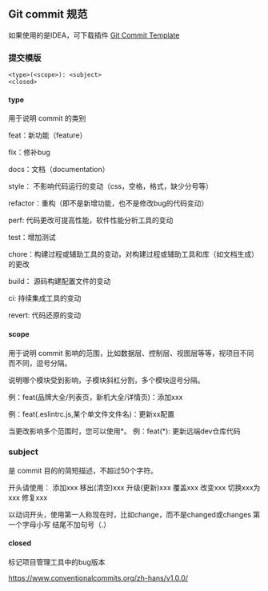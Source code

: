 ## Git commit 规范

如果使用的是IDEA，可下载插件 [Git Commit Template](https://plugins.jetbrains.com/plugin/9861-git-commit-template)

### 提交模版
```shell
<type>(<scope>): <subject>
<closed>
```
#### type
用于说明 commit 的类别

feat：新功能（feature）

fix：修补bug

docs：文档（documentation）

style： 不影响代码运行的变动（css，空格，格式，缺少分号等）

refactor：重构（即不是新增功能，也不是修改bug的代码变动）

perf: 代码更改可提高性能，软件性能分析工具的变动

test：增加测试

chore：构建过程或辅助工具的变动，对构建过程或辅助工具和库（如文档生成）的更改

build： 源码构建配置文件的变动

ci: 持续集成工具的变动

revert: 代码还原的变动

#### scope
用于说明 commit 影响的范围，比如数据层、控制层、视图层等等，视项目不同而不同，逗号分隔。

说明哪个模块受到影响，子模块斜杠分割，多个模块逗号分隔。

例：feat(品牌大全/列表页，新机大全/详情页)：添加xxx

例：feat(.eslintrc.js,某个单文件文件名)：更新xx配置

当更改影响多个范围时，您可以使用*。 例：feat(*): 更新远端dev仓库代码

### subject
是 commit 目的的简短描述，不超过50个字符。

开头请使用： 添加xxx 移出(清空)xxx 升级(更新)xxx 覆盖xxx 改变xxx 切换xxx为xxx 修复xxx

以动词开头，使用第一人称现在时，比如change，而不是changed或changes
第一个字母小写
结尾不加句号（.）

#### closed
标记项目管理工具中的bug版本

https://www.conventionalcommits.org/zh-hans/v1.0.0/

